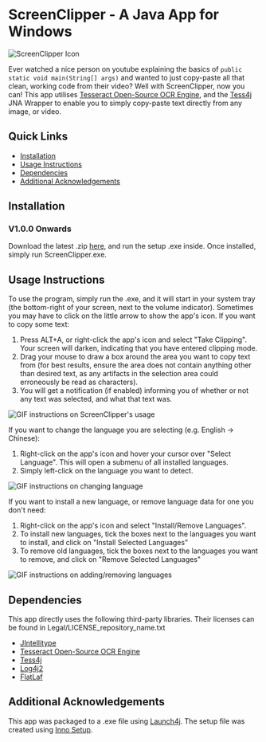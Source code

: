 # ScreenClipper - A Java App for Windows
![ScreenClipper Icon](https://user-images.githubusercontent.com/43889196/170592683-87aeac61-e90e-47c9-bec6-8e949ba89a83.png)

Ever watched a nice person on youtube explaining the basics of ```public static void main(String[] args)``` and wanted to just copy-paste all that clean, working code from their video?  Well with ScreenClipper, now you can! This app utilises [Tesseract Open-Source OCR Engine](https://github.com/tesseract-ocr/tesseract), and the [Tess4j](https://github.com/nguyenq/tess4j) JNA Wrapper to enable you to simply copy-paste text directly from any image, or video. 

## Quick Links
- [Installation](https://github.com/JSanders02/ScreenClipper#installation)
- [Usage Instructions](https://github.com/JSanders02/ScreenClipper#usage-instructions)
- [Dependencies](https://github.com/JSanders02/ScreenClipper#dependencies)
- [Additional Acknowledgements](https://github.com/JSanders02/ScreenClipper#additional-acknowledgements)

## Installation
### V1.0.0 Onwards
Download the latest .zip [here](https://github.com/JSanders02/ScreenClipper/releases/download/v0.2.0-alpha/screenclipper__v_0_2_0_alpha.zip), and run the setup .exe inside. Once installed, simply run ScreenClipper.exe.

## Usage Instructions
To use the program, simply run the .exe, and it will start in your system tray (the bottom-right of your screen, next to the volume indicator). Sometimes you may have to click on the little arrow to show the app's icon.
If you want to copy some text:
1) Press ALT+A, or right-click the app's icon and select "Take Clipping". Your screen will darken, indicating that you have entered clipping mode.
2) Drag your mouse to draw a box around the area you want to copy text from (for best results, ensure the area does not contain anything other than desired text, as any artifacts in the selection area could erroneously be read as characters).
3) You will get a notification (if enabled) informing you of whether or not any text was selected, and what that text was.

![GIF instructions on ScreenClipper's usage](https://user-images.githubusercontent.com/43889196/170685345-d3314ee0-d5b8-43a8-820f-f6a8c8e40687.gif)

If you want to change the language you are selecting (e.g. English -> Chinese):
1) Right-click on the app's icon and hover your cursor over "Select Language". This will open a submenu of all installed languages.
2) Simply left-click on the language you want to detect.

![GIF instructions on changing language](https://user-images.githubusercontent.com/43889196/170592429-551334f2-57ff-4322-8ffd-e10e3334e090.gif)

If you want to install a new language, or remove language data for one you don't need:
1) Right-click on the app's icon and select "Install/Remove Languages".
2) To install new languages, tick the boxes next to the languages you want to install, and click on "Install Selected Languages"
3) To remove old languages, tick the boxes next to the languages you want to remove, and click on "Remove Selected Languages"

![GIF instructions on adding/removing languages](https://user-images.githubusercontent.com/43889196/170687998-a49037a5-199b-4c9f-97ba-98c06a11d74f.gif)

## Dependencies
This app directly uses the following third-party libraries. Their licenses can be found in Legal/LICENSE_repository_name.txt
- [JIntellitype](https://github.com/melloware/jintellitype)
- [Tesseract Open-Source OCR Engine](https://github.com/tesseract-ocr/tesseract)
- [Tess4j](https://github.com/nguyenq/tess4j)
- [Log4j2](https://github.com/apache/logging-log4j2)
- [FlatLaf](https://github.com/JFormDesigner/FlatLaf)

## Additional Acknowledgements
This app was packaged to a .exe file using [Launch4j](http://launch4j.sourceforge.net/).
The setup file was created using [Inno Setup](https://jrsoftware.org/isinfo.php).
